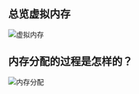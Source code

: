 <h2>总览虚拟内存</h2>

![虚拟内存](../../img/202301271949081.png)

<h2>内存分配的过程是怎样的？</h2>

![内存分配](../../img/202301271951590.png)
